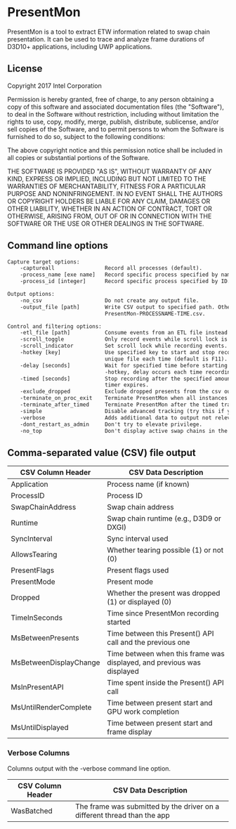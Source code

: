 # PresentMon

PresentMon is a tool to extract ETW information related to swap chain
presentation.  It can be used to trace and analyze frame durations of D3D10+
applications, including UWP applications.

## License

Copyright 2017 Intel Corporation

Permission is hereby granted, free of charge, to any person obtaining a copy of
this software and associated documentation files (the "Software"), to deal in
the Software without restriction, including without limitation the rights to
use, copy, modify, merge, publish, distribute, sublicense, and/or sell copies
of the Software, and to permit persons to whom the Software is furnished to do
so, subject to the following conditions:

The above copyright notice and this permission notice shall be included in all
copies or substantial portions of the Software.

THE SOFTWARE IS PROVIDED "AS IS", WITHOUT WARRANTY OF ANY KIND, EXPRESS OR
IMPLIED, INCLUDING BUT NOT LIMITED TO THE WARRANTIES OF MERCHANTABILITY,
FITNESS FOR A PARTICULAR PURPOSE AND NONINFRINGEMENT. IN NO EVENT SHALL THE
AUTHORS OR COPYRIGHT HOLDERS BE LIABLE FOR ANY CLAIM, DAMAGES OR OTHER
LIABILITY, WHETHER IN AN ACTION OF CONTRACT, TORT OR OTHERWISE, ARISING FROM,
OUT OF OR IN CONNECTION WITH THE SOFTWARE OR THE USE OR OTHER DEALINGS IN THE
SOFTWARE.

## Command line options

```html
Capture target options:
    -captureall                Record all processes (default).
    -process_name [exe name]   Record specific process specified by name.
    -process_id [integer]      Record specific process specified by ID.

Output options:
    -no_csv                    Do not create any output file.
    -output_file [path]        Write CSV output to specified path. Otherwise, the default is
                               PresentMon-PROCESSNAME-TIME.csv.

Control and filtering options:
    -etl_file [path]           Consume events from an ETL file instead of a running process.
    -scroll_toggle             Only record events while scroll lock is enabled.
    -scroll_indicator          Set scroll lock while recording events.
    -hotkey [key]              Use specified key to start and stop recording, writing to a
                               unique file each time (default is F11).
    -delay [seconds]           Wait for specified time before starting to record. When using
                               -hotkey, delay occurs each time recording is started.
    -timed [seconds]           Stop recording after the specified amount of time.  PresentMon will exit
                               timer expires.
    -exclude_dropped           Exclude dropped presents from the csv output.
    -terminate_on_proc_exit    Terminate PresentMon when all instances of the specified process exit.
    -terminate_after_timed     Terminate PresentMon after the timed trace, specified using -timed, completes.
    -simple                    Disable advanced tracking (try this if you encounter crashes).
    -verbose                   Adds additional data to output not relevant to normal usage.
    -dont_restart_as_admin     Don't try to elevate privilege.
    -no_top                    Don't display active swap chains in the console window.
```

## Comma-separated value (CSV) file output

| CSV Column Header | CSV Data Description |
|---|---|
| Application            | Process name (if known) |
| ProcessID              | Process ID |
| SwapChainAddress       | Swap chain address |
| Runtime                | Swap chain runtime (e.g., D3D9 or DXGI) |
| SyncInterval           | Sync interval used |
| AllowsTearing          | Whether tearing possible (1) or not (0) |
| PresentFlags           | Present flags used |
| PresentMode            | Present mode |
| Dropped                | Whether the present was dropped (1) or displayed (0) |
| TimeInSeconds          | Time since PresentMon recording started |
| MsBetweenPresents      | Time between this Present() API call and the previous one |
| MsBetweenDisplayChange | Time between when this frame was displayed, and previous was displayed |
| MsInPresentAPI         | Time spent inside the Present() API call |
| MsUntilRenderComplete  | Time between present start and GPU work completion |
| MsUntilDisplayed       | Time between present start and frame display |

### Verbose Columns

Columns output with the -verbose command line option.

| CSV Column Header | CSV Data Description |
|---|---|
| WasBatched | The frame was submitted by the driver on a different thread than the app |

